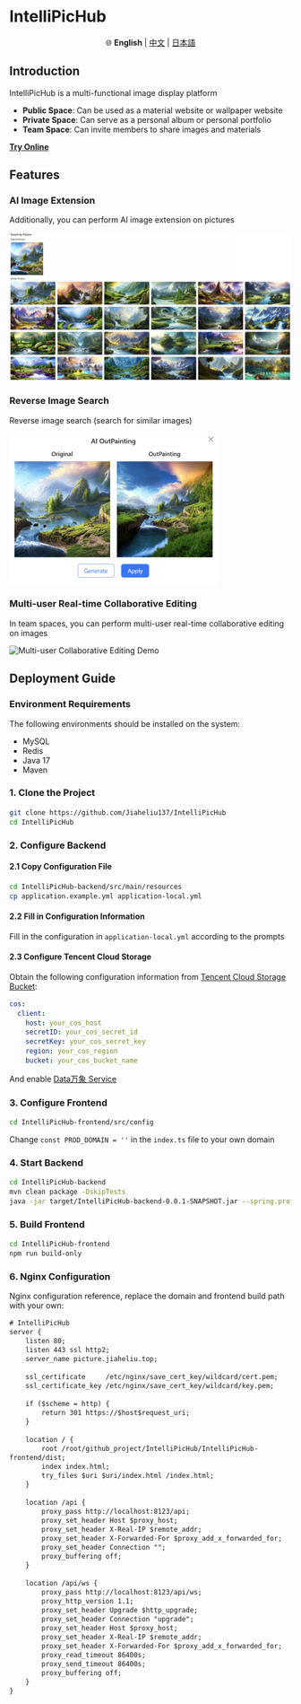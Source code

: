# IntelliPicHub

<div align="center">

🌐 **English** | [中文](README_zh.md) | [日本語](README_ja.md)

</div>

## Introduction

IntelliPicHub is a multi-functional image display platform

- **Public Space**: Can be used as a material website or wallpaper website
- **Private Space**: Can serve as a personal album or personal portfolio
- **Team Space**: Can invite members to share images and materials

**[Try Online](https://picture.jiaheliu.top/)**

## Features

### AI Image Extension
Additionally, you can perform AI image extension on pictures

<img src="./README.assets/image-20250527070253144.png" alt="AI Image Extension Feature" style="zoom:50%;" />

### Reverse Image Search
Reverse image search (search for similar images)

<img src="./README.assets/image-20250527072120361.png" alt="Reverse Image Search" style="zoom:50%;" />

### Multi-user Real-time Collaborative Editing
In team spaces, you can perform multi-user real-time collaborative editing on images

![Multi-user Collaborative Editing Demo](./README.assets/demo.gif)

## Deployment Guide

### Environment Requirements

The following environments should be installed on the system:
- MySQL
- Redis
- Java 17
- Maven

### 1. Clone the Project

```bash
git clone https://github.com/Jiaheliu137/IntelliPicHub
cd IntelliPicHub
```

### 2. Configure Backend

#### 2.1 Copy Configuration File

```bash
cd IntelliPicHub-backend/src/main/resources
cp application.example.yml application-local.yml
```

#### 2.2 Fill in Configuration Information

Fill in the configuration in `application-local.yml` according to the prompts

#### 2.3 Configure Tencent Cloud Storage

Obtain the following configuration information from [Tencent Cloud Storage Bucket](https://console.cloud.tencent.com/cos/bucket):

```yaml
cos:
  client:
    host: your_cos_host
    secretID: your_cos_secret_id
    secretKey: your_cos_secret_key
    region: your_cos_region
    bucket: your_cos_bucket_name
```

And enable [Data万象 Service](https://console.cloud.tencent.com/ci)

### 3. Configure Frontend

```bash
cd IntelliPicHub-frontend/src/config
```

Change `const PROD_DOMAIN = ''` in the `index.ts` file to your own domain

### 4. Start Backend

```bash
cd IntelliPicHub-backend
mvn clean package -DskipTests
java -jar target/IntelliPicHub-backend-0.0.1-SNAPSHOT.jar --spring.profiles.active=local
```

### 5. Build Frontend

```bash
cd IntelliPicHub-frontend
npm run build-only
```

### 6. Nginx Configuration

Nginx configuration reference, replace the domain and frontend build path with your own:

```nginx
# IntelliPicHub
server {
    listen 80;
    listen 443 ssl http2;
    server_name picture.jiaheliu.top;

    ssl_certificate     /etc/nginx/save_cert_key/wildcard/cert.pem;
    ssl_certificate_key /etc/nginx/save_cert_key/wildcard/key.pem;

    if ($scheme = http) {
        return 301 https://$host$request_uri;
    }

    location / {
        root /root/github_project/IntelliPicHub/IntelliPicHub-frontend/dist;
        index index.html;
        try_files $uri $uri/index.html /index.html;
    }

    location /api {
        proxy_pass http://localhost:8123/api;
        proxy_set_header Host $proxy_host;
        proxy_set_header X-Real-IP $remote_addr;
        proxy_set_header X-Forwarded-For $proxy_add_x_forwarded_for;
        proxy_set_header Connection "";
        proxy_buffering off;
    }
    
    location /api/ws {
        proxy_pass http://localhost:8123/api/ws;
        proxy_http_version 1.1;
        proxy_set_header Upgrade $http_upgrade;
        proxy_set_header Connection "upgrade";
        proxy_set_header Host $proxy_host;
        proxy_set_header X-Real-IP $remote_addr;
        proxy_set_header X-Forwarded-For $proxy_add_x_forwarded_for;
        proxy_read_timeout 86400s;
        proxy_send_timeout 86400s;
        proxy_buffering off;
    }
}
``` 